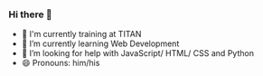 ### Hi there 👋

- 🔨 I'm currently training at TITAN 
- 🌱 I’m currently learning Web Development
- 🤔 I’m looking for help with JavaScript/ HTML/ CSS and Python 
- 😄 Pronouns: him/his

